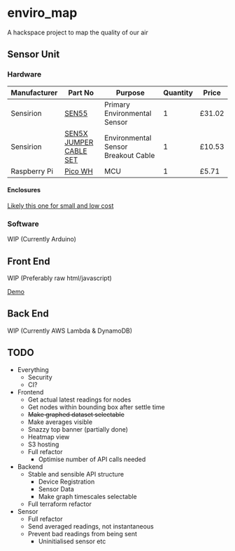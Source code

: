 # enviro_map
A hackspace project to map the quality of our air

## Sensor Unit
### Hardware
| Manufacturer | Part No | Purpose | Quantity | Price |
|--------------|---------|---------|----------|-------|
| Sensirion    | [SEN55](https://www.digikey.co.uk/en/products/detail/sensirion-ag/SEN55-SDN-T/16342756?s=N4IgTCBcDaIM4FMB2BWFIC6BfIA)   | Primary Environmental Sensor | 1 | £31.02 |
| Sensirion    | [SEN5X JUMPER CABLE SET](https://www.digikey.co.uk/en/products/detail/sensirion-ag/SEN5X-JUMPER-6-PIN-JST-GHR-06V-S-CABLE-SET/20507225) | Environmental Sensor Breakout Cable | 1 | £10.53 |
| Raspberry Pi | [Pico WH](https://www.digikey.co.uk/en/products/detail/raspberry-pi/SC0919/18713315?s=N4IgTCBcDaIE4EMDOAHARgUznAngAhQEsDCBjAezwHcALEAXQF8g)  | MCU     | 1 | £5.71 |

#### Enclosures
[Likely this one for small and low cost](https://www.screwfix.com/p/british-general-ip55-weatherproof-outdoor-enclosure-75mm-x-53mm-x-85mm/33991)

### Software
WIP (Currently Arduino)

## Front End
WIP (Preferably raw html/javascript)

[Demo](https://raw.githack.com/cheltenhamhackspace/enviro_map/main/frontend/wip-demo.html)

## Back End
WIP (Currently AWS Lambda & DynamoDB)

## TODO
- Everything
    - Security
    - CI?
- Frontend
    - Get actual latest readings for nodes
    - Get nodes within bounding box after settle time
    - ~~Make graphed dataset selectable~~
    - Make averages visible
    - Snazzy top banner (partially done)
    - Heatmap view
    - S3 hosting
    - Full refactor
        - Optimise number of API calls needed
- Backend
    - Stable and sensible API structure
        - Device Registration
        - Sensor Data
        - Make graph timescales selectable
    - Full terraform refactor
- Sensor
    - Full refactor
    - Send averaged readings, not instantaneous
    - Prevent bad readings from being sent
        - Uninitialised sensor etc